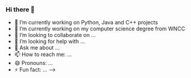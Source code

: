 ### Hi there 👋

- 🔭 I’m currently working on Python, Java and C++ projects
- 🌱 I’m currently working on my computer science degree from WNCC
- 👯 I’m looking to collaborate on ...
- 🤔 I’m looking for help with ...
- 💬 Ask me about ...
- 📫 How to reach me: ...
- 😄 Pronouns: ...
- ⚡ Fun fact: ...
-->
